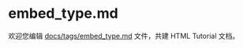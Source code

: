 embed_type.md
===

欢迎您编辑 <a target="__blank" href="https://github.com/jaywcjlove/html-tutorial/blob/master/docs/tags/embed_type.md">docs/tags/embed_type.md</a> 文件，共建 HTML Tutorial 文档。
